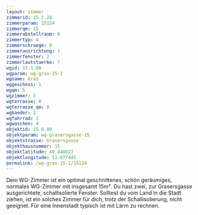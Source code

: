 ```yaml
---
layout: zimmer
zimmerid: 15.1.24
zimmerparam: 15124
zimmerqm: 15
zimmerabstellraum: 0
zimmertyp: 4
zimmerschraege: 0
zimmerausrichtung: 1
zimmerfenster: 2
zimmerlautstaerke: 7
wgid: 15.1.00
wgparam: wg-gras-15-1
wgname: Gras
wggeschoss: 1
wgqm: 5
wgzimmer: 5
wgterrasse: 0
wgterrasse_qm: 0
wgbaeder: 2
wgfahrrad: 2
wgwaschen: 4
objektid: 15.0.00
objektparam: wg-grasersgasse-15
objektstrasse: Grasersgasse
objekthausnummer: 15
objektlatitude: 49.448027
objektlongitude: 11.077445
permalink: /wg-gras-15-1/15124  
---
```

Dein WG-Zimmer ist ein optimal geschnittenes, schön geräumiges, normales WG-Zimmer mit insgesamt 15m². Du hast zwei, zur Grasersgasse ausgerichtete, schallisolierte Fenster. Solltest du vom Land in die Stadt ziehen, ist ein solches Zimmer für dich, trotz der Schallisolierung, nicht geeignet. Für eine Innenstadt typisch ist mit Lärm zu rechnen. 